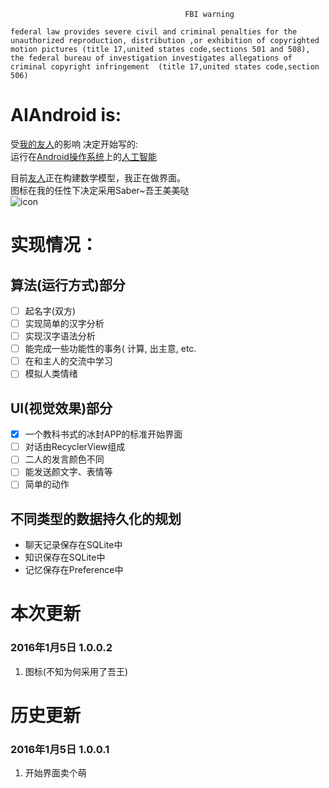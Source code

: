                                            FBI warning


`federal law provides severe civil and criminal penalties for the unauthorized reproduction,
distribution ,or exhibition of copyrighted motion pictures (title 17,united states code,sections 501 and 508),
the federal bureau of investigation investigates allegations of criminal copyright infringement 
(title 17,united states code,section 506)`


# AIAndroid is:
受[我的友人](https://github.com/Wimacs)的影响 决定开始写的:<br/>
运行在[Android操作系统](http://baike.baidu.com/link?url=Fq6NnG8s-GSI9lQ3EsBQyI0Km0zICP-RA4kNTK4083ZGfQ9CBZ2Ews7V-zlmPulmX6qG7mbMYXpdpayxfPfKf7GAzQxtxLJzVYnVHG47Pw3)上的[人工智能](http://baike.baidu.com/link?url=vd1SM2trGRrWeWv5uerz1PTu1G1PTLQTBgNXTd9bDGoWizhDFFdZlR8KnHpTxZE3eLcJvV0YXs-OwDdvNWHvi6LzMWf5oRnuaj2E1BL7QOq)<br/>

目前[友人](https://github.com/Wimacs)正在构建数学模型，我正在做界面。<br/>
图标在我的任性下决定采用Saber~吾王美美哒<br/>
![icon](https://github.com/ice1000/AIAndroid/blob/11dc7f3d7b26b598123312421aed65e3cdfb93ed/app/src/main/res/mipmap-xhdpi/ic_launcher.png)

# 实现情况：

## 算法(运行方式)部分
- [ ] 起名字(双方)
- [ ] 实现简单的汉字分析
- [ ] 实现汉字语法分析
- [ ] 能完成一些功能性的事务( 计算, 出主意, etc.
- [ ] 在和主人的交流中学习
- [ ] 模拟人类情绪

## UI(视觉效果)部分
- [X] 一个教科书式的冰封APP的标准开始界面
- [ ] 对话由RecyclerView组成
- [ ] 二人的发言颜色不同
- [ ] 能发送颜文字、表情等
- [ ] 简单的动作

## 不同类型的数据持久化的规划
+ 聊天记录保存在SQLite中
+ 知识保存在SQLite中
+ 记忆保存在Preference中

# 本次更新 

### 2016年1月5日 1.0.0.2
1. 图标(不知为何采用了吾王)

# 历史更新

### 2016年1月5日 1.0.0.1
1. 开始界面卖个萌